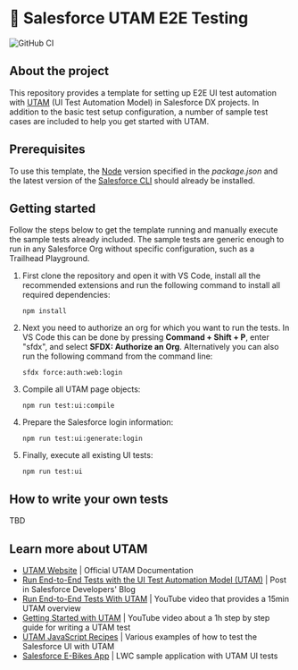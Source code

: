 # 🧪 Salesforce UTAM E2E Testing

![GitHub CI](https://github.com/svierk/salesforce-utam-e2e-testing/actions/workflows/ci.yaml/badge.svg)

## About the project

This repository provides a template for setting up E2E UI test automation with [UTAM](https://utam.dev/) (UI Test Automation Model) in Salesforce DX projects.
In addition to the basic test setup configuration, a number of sample test cases are included to help you get started with UTAM.

## Prerequisites

To use this template, the [Node](https://nodejs.org/en/) version specified in the _package.json_ and the latest version of the [Salesforce CLI](https://developer.salesforce.com/tools/sfdxcli) should already be installed.

## Getting started

Follow the steps below to get the template running and manually execute the sample tests already included. The sample tests are generic enough to run in any Salesforce Org without specific configuration, such as a Trailhead Playground.

1. First clone the repository and open it with VS Code, install all the recommended extensions and run the following command to install all required dependencies:

   ```
   npm install
   ```

2. Next you need to authorize an org for which you want to run the tests. In VS Code this can be done by pressing **Command + Shift + P**, enter "sfdx", and select **SFDX: Authorize an Org**. Alternatively you can also run the following command from the command line:

   ```
   sfdx force:auth:web:login
   ```

3. Compile all UTAM page objects:

   ```
   npm run test:ui:compile
   ```

4. Prepare the Salesforce login information:

   ```
   npm run test:ui:generate:login
   ```

5. Finally, execute all existing UI tests:

   ```
   npm run test:ui
   ```

## How to write your own tests

TBD

## Learn more about UTAM

- [UTAM Website](https://utam.dev/) | Official UTAM Documentation
- [Run End-to-End Tests with the UI Test Automation Model (UTAM)](https://developer.salesforce.com/blogs/2022/05/run-end-to-end-tests-with-the-ui-test-automation-model-utam) | Post in Salesforce Developers' Blog
- [Run End-to-End Tests With UTAM](https://www.youtube.com/watch?v=rxZfsjIwWeU) | YouTube video that provides a 15min UTAM overview
- [Getting Started with UTAM](https://www.youtube.com/watch?v=YMxeCJexgMY) | YouTube video about a 1h step by step guide for writing a UTAM test
- [UTAM JavaScript Recipes](https://github.com/salesforce/utam-js-recipes) | Various examples of how to test the Salesforce UI with UTAM
- [Salesforce E-Bikes App](https://github.com/trailheadapps/ebikes-lwc) | LWC sample application with UTAM UI tests
